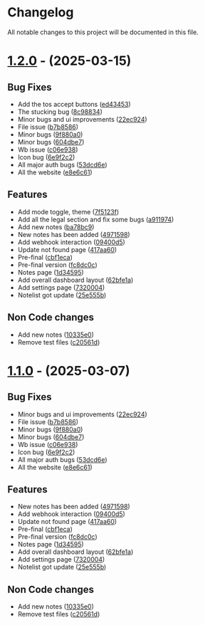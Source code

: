 # Changelog

All notable changes to this project will be documented in this file.

# [1.2.0](https://github.com/nsgpriyanshu/notease/tree/1.2.0) - (2025-03-15)

## Bug Fixes

- Add the tos accept buttons ([ed43453](https://github.com/nsgpriyanshu/notease/commit/ed43453c2a8593bf2d6ebf3a7560d80382ee4146))
- The stucking bug ([8c98834](https://github.com/nsgpriyanshu/notease/commit/8c98834b2de2075e86cee051906618b9399f1faa))
- Minor bugs and ui improvements ([22ec924](https://github.com/nsgpriyanshu/notease/commit/22ec924cac3ba01e207be5ff27c046f06ef4c058))
- File issue ([b7b8586](https://github.com/nsgpriyanshu/notease/commit/b7b85862c2739ae3cef1045d822fd84f5b53519a))
- Minor bugs ([9f880a0](https://github.com/nsgpriyanshu/notease/commit/9f880a0bcf300699b77add661dd75b9f55f83ffb))
- Minor bugs ([604dbe7](https://github.com/nsgpriyanshu/notease/commit/604dbe799a7014ea4b3fd27dbd3606fe283407ae))
- Wb issue ([c06e938](https://github.com/nsgpriyanshu/notease/commit/c06e9383c95ca81e493df41b3ec53107d8cc3caa))
- Icon bug ([6e9f2c2](https://github.com/nsgpriyanshu/notease/commit/6e9f2c2920366fbe8bc2990195e8a5906546f458))
- All major auth bugs ([53dcd6e](https://github.com/nsgpriyanshu/notease/commit/53dcd6e4fb028cb2bd48704fe6177abe7d74a8b3))
- All the website ([e8e6c61](https://github.com/nsgpriyanshu/notease/commit/e8e6c6128052ab28998d451e8bfa2f8de2c1e895))

## Features

- Add mode toggle, theme ([7f5123f](https://github.com/nsgpriyanshu/notease/commit/7f5123f3a49153726c61769ee053c21d9eb72b71))
- Add all the legal section and fix some bugs ([a911974](https://github.com/nsgpriyanshu/notease/commit/a911974446538a1ae7aa17d85da1c2fe962cdc00))
- Add new notes ([ba78bc9](https://github.com/nsgpriyanshu/notease/commit/ba78bc9d8f47795b6bdcf2426c25cf5f481f965d))
- New notes has been added ([4971598](https://github.com/nsgpriyanshu/notease/commit/497159889ab7ca09ec53a6516bd6d58cceb3d738))
- Add webhook interaction ([09400d5](https://github.com/nsgpriyanshu/notease/commit/09400d5ba31b31f3e16f4d44925f2759c1e5d0c6))
- Update not found page ([417aa60](https://github.com/nsgpriyanshu/notease/commit/417aa60569a46c1b262a9e3f6dbfce54af9081ad))
- Pre-final ([cbf1eca](https://github.com/nsgpriyanshu/notease/commit/cbf1eca407b81545b9b169b41d221f9bfaf553fd))
- Pre-final version ([fc8dc0c](https://github.com/nsgpriyanshu/notease/commit/fc8dc0cdd3966d993c4116d8fd0ff73300923101))
- Notes page ([1d34595](https://github.com/nsgpriyanshu/notease/commit/1d345952f7b86c2b34936db274fce0e3e58490cd))
- Add overall dashboard layout ([62bfe1a](https://github.com/nsgpriyanshu/notease/commit/62bfe1ab17089cb9262a8d43ca1f43326757f7dd))
- Add settings page ([7320004](https://github.com/nsgpriyanshu/notease/commit/73200041d5a78520dd5d491efb51fbdf37a37e0b))
- Notelist got update ([25e555b](https://github.com/nsgpriyanshu/notease/commit/25e555bf918224443aace538802fd5bf48019713))

## Non Code changes

- Add new notes ([10335e0](https://github.com/nsgpriyanshu/notease/commit/10335e03e181295ec5dfe734fb7efcf8120631a2))
- Remove test files ([c20561d](https://github.com/nsgpriyanshu/notease/commit/c20561d6bea96a0508803dc86334d3b5a7343e68))

# [1.1.0](https://github.com/nsgpriyanshu/notease/tree/1.1.0) - (2025-03-07)

## Bug Fixes

- Minor bugs and ui improvements ([22ec924](https://github.com/nsgpriyanshu/notease/commit/22ec924cac3ba01e207be5ff27c046f06ef4c058))
- File issue ([b7b8586](https://github.com/nsgpriyanshu/notease/commit/b7b85862c2739ae3cef1045d822fd84f5b53519a))
- Minor bugs ([9f880a0](https://github.com/nsgpriyanshu/notease/commit/9f880a0bcf300699b77add661dd75b9f55f83ffb))
- Minor bugs ([604dbe7](https://github.com/nsgpriyanshu/notease/commit/604dbe799a7014ea4b3fd27dbd3606fe283407ae))
- Wb issue ([c06e938](https://github.com/nsgpriyanshu/notease/commit/c06e9383c95ca81e493df41b3ec53107d8cc3caa))
- Icon bug ([6e9f2c2](https://github.com/nsgpriyanshu/notease/commit/6e9f2c2920366fbe8bc2990195e8a5906546f458))
- All major auth bugs ([53dcd6e](https://github.com/nsgpriyanshu/notease/commit/53dcd6e4fb028cb2bd48704fe6177abe7d74a8b3))
- All the website ([e8e6c61](https://github.com/nsgpriyanshu/notease/commit/e8e6c6128052ab28998d451e8bfa2f8de2c1e895))

## Features

- New notes has been added ([4971598](https://github.com/nsgpriyanshu/notease/commit/497159889ab7ca09ec53a6516bd6d58cceb3d738))
- Add webhook interaction ([09400d5](https://github.com/nsgpriyanshu/notease/commit/09400d5ba31b31f3e16f4d44925f2759c1e5d0c6))
- Update not found page ([417aa60](https://github.com/nsgpriyanshu/notease/commit/417aa60569a46c1b262a9e3f6dbfce54af9081ad))
- Pre-final ([cbf1eca](https://github.com/nsgpriyanshu/notease/commit/cbf1eca407b81545b9b169b41d221f9bfaf553fd))
- Pre-final version ([fc8dc0c](https://github.com/nsgpriyanshu/notease/commit/fc8dc0cdd3966d993c4116d8fd0ff73300923101))
- Notes page ([1d34595](https://github.com/nsgpriyanshu/notease/commit/1d345952f7b86c2b34936db274fce0e3e58490cd))
- Add overall dashboard layout ([62bfe1a](https://github.com/nsgpriyanshu/notease/commit/62bfe1ab17089cb9262a8d43ca1f43326757f7dd))
- Add settings page ([7320004](https://github.com/nsgpriyanshu/notease/commit/73200041d5a78520dd5d491efb51fbdf37a37e0b))
- Notelist got update ([25e555b](https://github.com/nsgpriyanshu/notease/commit/25e555bf918224443aace538802fd5bf48019713))

## Non Code changes

- Add new notes ([10335e0](https://github.com/nsgpriyanshu/notease/commit/10335e03e181295ec5dfe734fb7efcf8120631a2))
- Remove test files ([c20561d](https://github.com/nsgpriyanshu/notease/commit/c20561d6bea96a0508803dc86334d3b5a7343e68))
